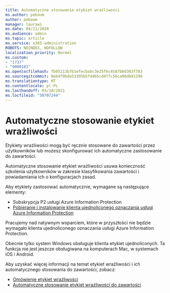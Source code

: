 ```yaml
---
title: Automatyczne stosowanie etykiet wrażliwości
ms.author: pebaum
author: pebaum
manager: laurawi
ms.date: 04/21/2020
ms.audience: admin
ms.topic: article
ms.service: o365-administration
ROBOTS: NOINDEX, NOFOLLOW
localization_priority: Normal
ms.custom:
- "1737"
- "9000181"
ms.openlocfilehash: fb05213b7b1efecbabc3e25f6c4587b0d303f783
ms.sourcegitcommit: 0eb4f9bde53395b5fd4b5cd4ffc56ca96db91298
ms.translationtype: MT
ms.contentlocale: pl-PL
ms.lasthandoff: 03/10/2021
ms.locfileid: "50707244"
---
```

# <a name="auto-apply-sensitivity-labels"></a>Automatyczne stosowanie etykiet wrażliwości

Etykiety wrażliwości mogą być ręcznie stosowane do zawartości przez użytkowników lub możesz skonfigurować ich automatyczne zastosowanie do zawartości.

Automatyczne stosowanie etykiet wrażliwości usuwa konieczność szkolenia użytkowników w zakresie klasyfikowania zawartości i powiadamiania ich o konfiguracjach zasad.

Aby etykiety zastosować automatycznie, wymagane są następujące elementy:

- Subskrypcja P2 usługi Azure Information Protection
- [Pobieranie i instalowanie klienta ujednoliconego oznaczania usługi Azure Information Protection](https://docs.microsoft.com/azure/information-protection/rms-client/install-unifiedlabelingclient-app)

Pracujemy nad natywnym wsparciem, które w przyszłości nie będzie wymagało klienta ujednoliconego oznaczania usługi Azure Information Protection.

Obecnie tylko system Windows obsługuje klienta etykiet ujednoliconych.  Ta funkcja nie jest jeszcze obsługiwana na komputerach Mac, w systemach iOS i Android.

Aby uzyskać więcej informacji na temat etykiet wrażliwości i ich automatycznego stosowania do zawartości, zobacz:

- [Omówienie etykiet wrażliwości](https://docs.microsoft.com/microsoft-365/compliance/sensitivity-labels)
- [Automatyczne stosowanie etykiet wrażliwości do zawartości](https://docs.microsoft.com/microsoft-365/compliance/apply-sensitivity-label-automatically)